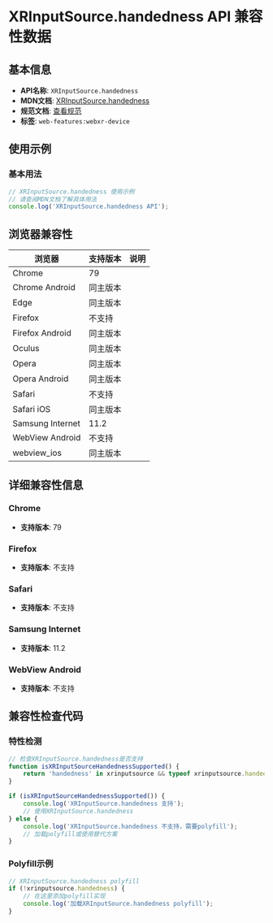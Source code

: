 # XRInputSource.handedness API 兼容性数据

## 基本信息

- **API名称**: `XRInputSource.handedness`
- **MDN文档**: [XRInputSource.handedness](https://developer.mozilla.org/docs/Web/API/XRInputSource/handedness)
- **规范文档**: [查看规范](https://immersive-web.github.io/webxr/#dom-xrinputsource-handedness)
- **标签**: `web-features:webxr-device`

## 使用示例

### 基本用法

```javascript
// XRInputSource.handedness 使用示例
// 请查阅MDN文档了解具体用法
console.log('XRInputSource.handedness API');
```

## 浏览器兼容性

| 浏览器 | 支持版本 | 说明 |
|--------|----------|------|
| Chrome | 79 |  |
| Chrome Android | 同主版本 |  |
| Edge | 同主版本 |  |
| Firefox | 不支持 |  |
| Firefox Android | 同主版本 |  |
| Oculus | 同主版本 |  |
| Opera | 同主版本 |  |
| Opera Android | 同主版本 |  |
| Safari | 不支持 |  |
| Safari iOS | 同主版本 |  |
| Samsung Internet | 11.2 |  |
| WebView Android | 不支持 |  |
| webview_ios | 同主版本 |  |

## 详细兼容性信息

### Chrome

- **支持版本**: 79

### Firefox

- **支持版本**: 不支持

### Safari

- **支持版本**: 不支持

### Samsung Internet

- **支持版本**: 11.2

### WebView Android

- **支持版本**: 不支持

## 兼容性检查代码

### 特性检测

```javascript
// 检查XRInputSource.handedness是否支持
function isXRInputSourceHandednessSupported() {
    return 'handedness' in xrinputsource && typeof xrinputsource.handedness === 'function';
}

if (isXRInputSourceHandednessSupported()) {
    console.log('XRInputSource.handedness 支持');
    // 使用XRInputSource.handedness
} else {
    console.log('XRInputSource.handedness 不支持，需要polyfill');
    // 加载polyfill或使用替代方案
}
```

### Polyfill示例

```javascript
// XRInputSource.handedness polyfill
if (!xrinputsource.handedness) {
    // 在这里添加polyfill实现
    console.log('加载XRInputSource.handedness polyfill');
}
```


